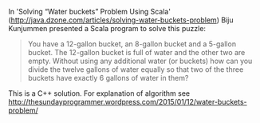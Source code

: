 
In 'Solving “Water buckets” Problem Using Scala' (http://java.dzone.com/articles/solving-water-buckets-problem)  Biju Kunjummen presented a Scala program to solve this puzzle:
> You have a 12-gallon bucket, an 8-gallon bucket and a 5-gallon bucket. The 12-gallon bucket is full of water and the other two are empty. Without using any additional water (or buckets) how can you divide the twelve gallons of water equally so that two of the three buckets have exactly 6 gallons of water in them?

This is a C++ solution.  For explanation of algorithm see 
http://thesundayprogrammer.wordpress.com/2015/01/12/water-buckets-problem/
